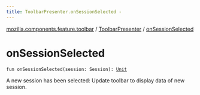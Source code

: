 ```yaml
---
title: ToolbarPresenter.onSessionSelected - 
---
```


[mozilla.components.feature.toolbar](../index.html) / [ToolbarPresenter](index.html) / [onSessionSelected](./on-session-selected.html)

# onSessionSelected

`fun onSessionSelected(session: Session): `[`Unit`](https://kotlinlang.org/api/latest/jvm/stdlib/kotlin/-unit/index.html)

A new session has been selected: Update toolbar to display data of new session.

